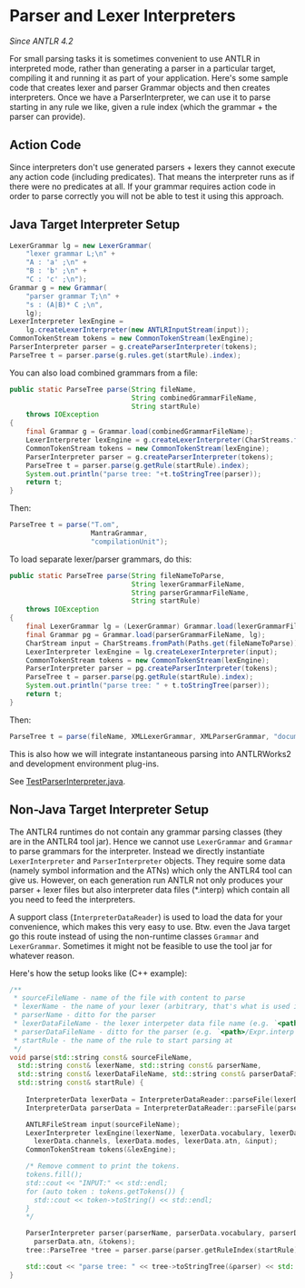 # Parser and Lexer Interpreters

*Since ANTLR 4.2*

For small parsing tasks it is sometimes convenient to use ANTLR in interpreted mode, rather than generating a parser in a particular target, compiling it and running it as part of your application. Here's some sample code that creates lexer and parser Grammar objects and then creates interpreters. Once we have a ParserInterpreter, we can use it to parse starting in any rule we like, given a rule index (which the grammar + the parser can provide).

## Action Code

Since interpreters don't use generated parsers + lexers they cannot execute any action code (including predicates). That means the interpreter runs as if there were no predicates at all. If your grammar requires action code in order to parse correctly you will not be able to test it using this approach.

## Java Target Interpreter Setup

```java
LexerGrammar lg = new LexerGrammar(
    "lexer grammar L;\n" +
    "A : 'a' ;\n" +
    "B : 'b' ;\n" +
    "C : 'c' ;\n");
Grammar g = new Grammar(
    "parser grammar T;\n" +
    "s : (A|B)* C ;\n",
    lg);   
LexerInterpreter lexEngine =
    lg.createLexerInterpreter(new ANTLRInputStream(input));
CommonTokenStream tokens = new CommonTokenStream(lexEngine);
ParserInterpreter parser = g.createParserInterpreter(tokens);
ParseTree t = parser.parse(g.rules.get(startRule).index);
```

You can also load combined grammars from a file:

```java
public static ParseTree parse(String fileName,
                              String combinedGrammarFileName,
                              String startRule)
    throws IOException
{
    final Grammar g = Grammar.load(combinedGrammarFileName);
    LexerInterpreter lexEngine = g.createLexerInterpreter(CharStreams.fromPath(Paths.get(fileName)));
    CommonTokenStream tokens = new CommonTokenStream(lexEngine);
    ParserInterpreter parser = g.createParserInterpreter(tokens);
    ParseTree t = parser.parse(g.getRule(startRule).index);
    System.out.println("parse tree: "+t.toStringTree(parser));
    return t;
}
```

Then:

```java
ParseTree t = parse("T.om",
                    MantraGrammar,
                    "compilationUnit");
```
 
To load separate lexer/parser grammars, do this:

```java
public static ParseTree parse(String fileNameToParse,
                              String lexerGrammarFileName,
                              String parserGrammarFileName,
                              String startRule)
    throws IOException
{
    final LexerGrammar lg = (LexerGrammar) Grammar.load(lexerGrammarFileName);
    final Grammar pg = Grammar.load(parserGrammarFileName, lg);
    CharStream input = CharStreams.fromPath(Paths.get(fileNameToParse));
    LexerInterpreter lexEngine = lg.createLexerInterpreter(input);
    CommonTokenStream tokens = new CommonTokenStream(lexEngine);
    ParserInterpreter parser = pg.createParserInterpreter(tokens);
    ParseTree t = parser.parse(pg.getRule(startRule).index);
    System.out.println("parse tree: " + t.toStringTree(parser));
    return t;
}
```

Then:

```java
ParseTree t = parse(fileName, XMLLexerGrammar, XMLParserGrammar, "document");
```

This is also how we will integrate instantaneous parsing into ANTLRWorks2 and development environment plug-ins.

See [TestParserInterpreter.java](../tool-testsuite/test/org/antlr/v5/test/tool/TestParserInterpreter.java).

## Non-Java Target Interpreter Setup
The ANTLR4 runtimes do not contain any grammar parsing classes (they are in the ANTLR4 tool  jar). Hence we cannot use `LexerGrammar` and `Grammar` to parse grammars for the interpreter. Instead we directly instantiate `LexerInterpreter` and `ParserInterpreter` objects. They require some data (namely symbol information and the ATNs) which only the ANTLR4 tool can give us. However, on each generation run ANTLR not only produces your parser + lexer files but also interpreter data files (*.interp) which contain all you need to feed the interpreters.

A support class (`InterpreterDataReader`) is used to load the data for your convenience, which makes this very easy to use. Btw. even the Java target go this route instead of using the non-runtime classes `Grammar` and `LexerGrammar`. Sometimes it might not be feasible to use the tool jar for whatever reason.

Here's how the setup looks like (C++ example):

```cpp
/**
 * sourceFileName - name of the file with content to parse
 * lexerName - the name of your lexer (arbitrary, that's what is used in error messages)
 * parserName - ditto for the parser
 * lexerDataFileName - the lexer interpeter data file name (e.g. `<path>/ExprLexer.interp`)
 * parserDataFileName - ditto for the parser (e.g. `<path>/Expr.interp`)
 * startRule - the name of the rule to start parsing at
 */
void parse(std::string const& sourceFileName,
  std::string const& lexerName, std::string const& parserName,
  std::string const& lexerDataFileName, std::string const& parserDataFileName,
  std::string const& startRule) {
  
    InterpreterData lexerData = InterpreterDataReader::parseFile(lexerDataFileName);
    InterpreterData parserData = InterpreterDataReader::parseFile(parserDataFileName);

    ANTLRFileStream input(sourceFileName);
    LexerInterpreter lexEngine(lexerName, lexerData.vocabulary, lexerData.ruleNames,
      lexerData.channels, lexerData.modes, lexerData.atn, &input);
    CommonTokenStream tokens(&lexEngine);

    /* Remove comment to print the tokens.
    tokens.fill();
    std::cout << "INPUT:" << std::endl;
    for (auto token : tokens.getTokens()) {
      std::cout << token->toString() << std::endl;
    }
    */

    ParserInterpreter parser(parserName, parserData.vocabulary, parserData.ruleNames,
      parserData.atn, &tokens);
    tree::ParseTree *tree = parser.parse(parser.getRuleIndex(startRule));

    std::cout << "parse tree: " << tree->toStringTree(&parser) << std::endl;
}
```
